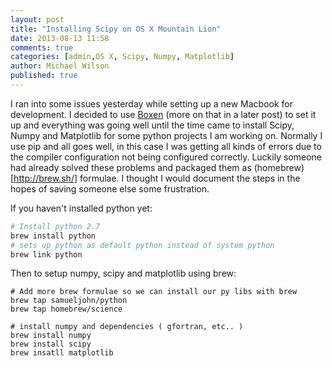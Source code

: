 ```yaml
---
layout: post
title: "Installing Scipy on OS X Mountain Lion"
date: 2013-08-13 11:58
comments: true
categories: [admin,OS X, Scipy, Numpy, Matplotlib]
author: Michael Wilson
published: true
---
```


I ran into some issues yesterday while setting up a new
Macbook for development. I decided to use [Boxen](http://boxen.github.com/)
 (more on that in a later post) to set it up and everything was
going well until the time came to install Scipy, Numpy and Matplotlib
for some python projects I am working on. Normally I use pip and all
goes well, in this case I was getting all kinds of errors due to the
compiler configuration not being configured correctly. Luckily someone
had already solved these problems and packaged them as (homebrew)[http://brew.sh/] 
formulae. I thought I would document the steps in the hopes of saving
someone else some frustration.

If you haven't installed python yet:
``` bash
# Install python 2.7
brew install python
# sets up python as default python instead of system python
brew link python
```
Then to setup numpy, scipy and matplotlib using brew:
```
# Add more brew formulae so we can install our py libs with brew
brew tap samueljohn/python
brew tap homebrew/science

# install numpy and dependencies ( gfortran, etc.. )
brew install numpy
brew install scipy
brew insatll matplotlib
```

